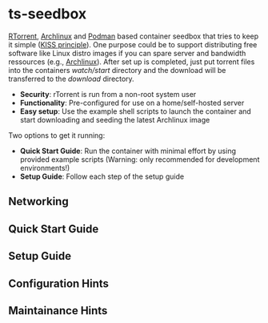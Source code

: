 # ts-seedbox
[RTorrent](https://github.com/rakshasa/rtorrent/wiki), [Archlinux](https://archlinux.org/) and [Podman](https://podman.io/) based container seedbox that tries to keep it simple ([KISS principle](https://en.wikipedia.org/wiki/KISS_principle)). One purpose could be to support distributing free software like Linux distro images if you can spare server and bandwidth ressources (e.g., [Archlinux](https://archlinux.org/download/)). After set up is completed, just put torrent files into the containers *watch/start* directory and the download will be transferred to the *download* directory.

- **Security**: rTorrent is run from a non-root system user
- **Functionality**: Pre-configured for use on a home/self-hosted server
- **Easy setup**: Use the example shell scripts to launch the container and start downloading and seeding the latest Archlinux image

Two options to get it running:

- **Quick Start Guide**: Run the container with minimal effort by using provided example scripts (Warning: only recommended for development environments!)
- **Setup Guide**: Follow each step of the setup guide

## Networking

## Quick Start Guide

## Setup Guide

## Configuration Hints

## Maintainance Hints

